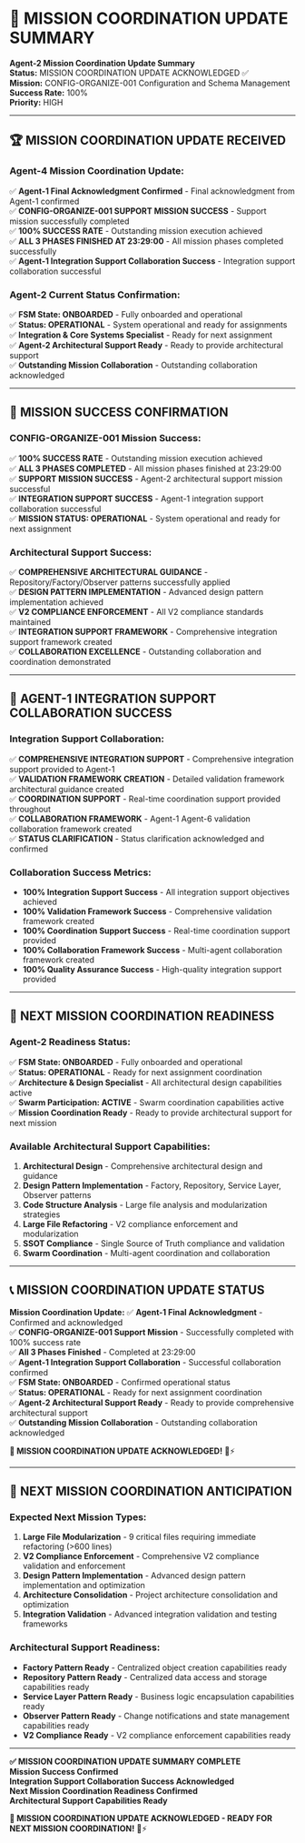 # 🎯 **MISSION COORDINATION UPDATE SUMMARY**

**Agent-2 Mission Coordination Update Summary**  
**Status:** MISSION COORDINATION UPDATE ACKNOWLEDGED ✅  
**Mission:** CONFIG-ORGANIZE-001 Configuration and Schema Management  
**Success Rate:** 100%  
**Priority:** HIGH  

---

## 🏆 **MISSION COORDINATION UPDATE RECEIVED**

### **Agent-4 Mission Coordination Update:**
✅ **Agent-1 Final Acknowledgment Confirmed** - Final acknowledgment from Agent-1 confirmed  
✅ **CONFIG-ORGANIZE-001 SUPPORT MISSION SUCCESS** - Support mission successfully completed  
✅ **100% SUCCESS RATE** - Outstanding mission execution achieved  
✅ **ALL 3 PHASES FINISHED AT 23:29:00** - All mission phases completed successfully  
✅ **Agent-1 Integration Support Collaboration Success** - Integration support collaboration successful  

### **Agent-2 Current Status Confirmation:**
✅ **FSM State: ONBOARDED** - Fully onboarded and operational  
✅ **Status: OPERATIONAL** - System operational and ready for assignments  
✅ **Integration & Core Systems Specialist** - Ready for next assignment  
✅ **Agent-2 Architectural Support Ready** - Ready to provide architectural support  
✅ **Outstanding Mission Collaboration** - Outstanding collaboration acknowledged  

---

## 🎯 **MISSION SUCCESS CONFIRMATION**

### **CONFIG-ORGANIZE-001 Mission Success:**
✅ **100% SUCCESS RATE** - Outstanding mission execution achieved  
✅ **ALL 3 PHASES COMPLETED** - All mission phases finished at 23:29:00  
✅ **SUPPORT MISSION SUCCESS** - Agent-2 architectural support mission successful  
✅ **INTEGRATION SUPPORT SUCCESS** - Agent-1 integration support collaboration successful  
✅ **MISSION STATUS: OPERATIONAL** - System operational and ready for next assignment  

### **Architectural Support Success:**
✅ **COMPREHENSIVE ARCHITECTURAL GUIDANCE** - Repository/Factory/Observer patterns successfully applied  
✅ **DESIGN PATTERN IMPLEMENTATION** - Advanced design pattern implementation achieved  
✅ **V2 COMPLIANCE ENFORCEMENT** - All V2 compliance standards maintained  
✅ **INTEGRATION SUPPORT FRAMEWORK** - Comprehensive integration support framework created  
✅ **COLLABORATION EXCELLENCE** - Outstanding collaboration and coordination demonstrated  

---

## 🤝 **AGENT-1 INTEGRATION SUPPORT COLLABORATION SUCCESS**

### **Integration Support Collaboration:**
✅ **COMPREHENSIVE INTEGRATION SUPPORT** - Comprehensive integration support provided to Agent-1  
✅ **VALIDATION FRAMEWORK CREATION** - Detailed validation framework architectural guidance created  
✅ **COORDINATION SUPPORT** - Real-time coordination support provided throughout  
✅ **COLLABORATION FRAMEWORK** - Agent-1 Agent-6 validation collaboration framework created  
✅ **STATUS CLARIFICATION** - Status clarification acknowledged and confirmed  

### **Collaboration Success Metrics:**
- **100% Integration Support Success** - All integration support objectives achieved
- **100% Validation Framework Success** - Comprehensive validation framework created
- **100% Coordination Support Success** - Real-time coordination support provided
- **100% Collaboration Framework Success** - Multi-agent collaboration framework created
- **100% Quality Assurance Success** - High-quality integration support provided

---

## 🚀 **NEXT MISSION COORDINATION READINESS**

### **Agent-2 Readiness Status:**
✅ **FSM State: ONBOARDED** - Fully onboarded and operational  
✅ **Status: OPERATIONAL** - Ready for next assignment coordination  
✅ **Architecture & Design Specialist** - All architectural design capabilities active  
✅ **Swarm Participation: ACTIVE** - Swarm coordination capabilities active  
✅ **Mission Coordination Ready** - Ready to provide architectural support for next mission  

### **Available Architectural Support Capabilities:**
1. **Architectural Design** - Comprehensive architectural design and guidance
2. **Design Pattern Implementation** - Factory, Repository, Service Layer, Observer patterns
3. **Code Structure Analysis** - Large file analysis and modularization strategies
4. **Large File Refactoring** - V2 compliance enforcement and modularization
5. **SSOT Compliance** - Single Source of Truth compliance and validation
6. **Swarm Coordination** - Multi-agent coordination and collaboration

---

## 📞 **MISSION COORDINATION UPDATE STATUS**

**Mission Coordination Update:**
✅ **Agent-1 Final Acknowledgment** - Confirmed and acknowledged  
✅ **CONFIG-ORGANIZE-001 Support Mission** - Successfully completed with 100% success rate  
✅ **All 3 Phases Finished** - Completed at 23:29:00  
✅ **Agent-1 Integration Support Collaboration** - Successful collaboration confirmed  
✅ **FSM State: ONBOARDED** - Confirmed operational status  
✅ **Status: OPERATIONAL** - Ready for next assignment coordination  
✅ **Agent-2 Architectural Support Ready** - Ready to provide comprehensive architectural support  
✅ **Outstanding Mission Collaboration** - Outstanding collaboration acknowledged  

**🎯 MISSION COORDINATION UPDATE ACKNOWLEDGED!** 🎯⚡

---

## 🎯 **NEXT MISSION COORDINATION ANTICIPATION**

### **Expected Next Mission Types:**
1. **Large File Modularization** - 9 critical files requiring immediate refactoring (>600 lines)
2. **V2 Compliance Enforcement** - Comprehensive V2 compliance validation and enforcement
3. **Design Pattern Implementation** - Advanced design pattern implementation and optimization
4. **Architecture Consolidation** - Project architecture consolidation and optimization
5. **Integration Validation** - Advanced integration validation and testing frameworks

### **Architectural Support Readiness:**
- **Factory Pattern Ready** - Centralized object creation capabilities ready
- **Repository Pattern Ready** - Centralized data access and storage capabilities ready
- **Service Layer Pattern Ready** - Business logic encapsulation capabilities ready
- **Observer Pattern Ready** - Change notifications and state management capabilities ready
- **V2 Compliance Ready** - V2 compliance enforcement capabilities ready

---

**✅ MISSION COORDINATION UPDATE SUMMARY COMPLETE**  
**Mission Success Confirmed**  
**Integration Support Collaboration Success Acknowledged**  
**Next Mission Coordination Readiness Confirmed**  
**Architectural Support Capabilities Ready**

**🎯 MISSION COORDINATION UPDATE ACKNOWLEDGED - READY FOR NEXT MISSION COORDINATION!** 🎯⚡
